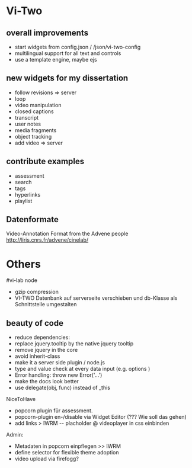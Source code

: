 
# Vi-Two
## overall improvements
- start widgets from config.json / /json/vi-two-config
- multilingual support for all text and controls
- use a template engine, maybe ejs


## new widgets for my dissertation
- follow revisions => server
- loop
- video manipulation
- closed captions 
- transcript
- user notes
- media fragments 
- object tracking
- add video => server


## contribute examples
- assessment
- search
- tags
- hyperlinks
- playlist


## Datenformate
Video-Annotation Format from the Advene people
http://liris.cnrs.fr/advene/cinelab/



# Others


#vi-lab node
- gzip compression
- VI-TWO Datenbank auf serverseite verschieben und db-Klasse als Schnittstelle umgestalten



## beauty of code 
- reduce dependencies: 
 - replace jquery.tooltip by the native jquery tooltip
 - remove jquery in the core
 - avoid inherit-class
 - make it a server side plugin / node.js
- type and value check at every data input (e.g. options ) 
- Error handling: throw new Error('...')
- make the docs look better
- use delegate(obj, func) instead of _this




NiceToHave

- popcorn plugin für assessment.
- popcorn-plugin en-/disable via Widget Editor (??? Wie soll das gehen)
- add links > IWRM
-- placholder @ videoplayer in css einbinden


Admin:
- Metadaten in popcorn einpflegen >> IWRM
- define selector for flexible theme adoption
- video upload via firefogg? 

